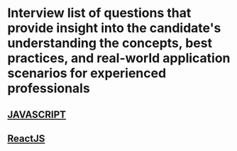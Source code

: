 # Interview list of questions that provide insight into the candidate's understanding the concepts, best practices, and real-world application scenarios for experienced professionals

## [JAVASCRIPT](/JavaScript/README.MD)

## [ReactJS](/ReactJS/README.MD)
